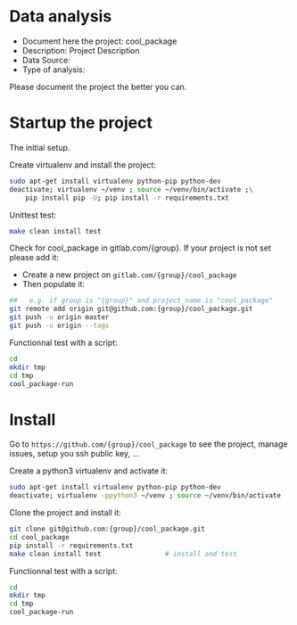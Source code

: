 # Data analysis
- Document here the project: cool_package
- Description: Project Description
- Data Source:
- Type of analysis:

Please document the project the better you can.

# Startup the project

The initial setup.

Create virtualenv and install the project:
```bash
sudo apt-get install virtualenv python-pip python-dev
deactivate; virtualenv ~/venv ; source ~/venv/bin/activate ;\
    pip install pip -U; pip install -r requirements.txt
```

Unittest test:
```bash
make clean install test
```

Check for cool_package in gitlab.com/{group}.
If your project is not set please add it:

- Create a new project on `gitlab.com/{group}/cool_package`
- Then populate it:

```bash
##   e.g. if group is "{group}" and project_name is "cool_package"
git remote add origin git@github.com:{group}/cool_package.git
git push -u origin master
git push -u origin --tags
```

Functionnal test with a script:

```bash
cd
mkdir tmp
cd tmp
cool_package-run
```

# Install

Go to `https://github.com/{group}/cool_package` to see the project, manage issues,
setup you ssh public key, ...

Create a python3 virtualenv and activate it:

```bash
sudo apt-get install virtualenv python-pip python-dev
deactivate; virtualenv -ppython3 ~/venv ; source ~/venv/bin/activate
```

Clone the project and install it:

```bash
git clone git@github.com:{group}/cool_package.git
cd cool_package
pip install -r requirements.txt
make clean install test                # install and test
```
Functionnal test with a script:

```bash
cd
mkdir tmp
cd tmp
cool_package-run
```
